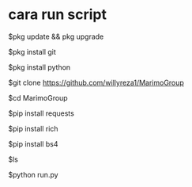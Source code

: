 # cara run script

$pkg update && pkg upgrade

$pkg install git

$pkg install python

$git clone https://github.com/willyreza1/MarimoGroup

$cd MarimoGroup

$pip install requests

$pip install rich

$pip install bs4

$ls

$python run.py
